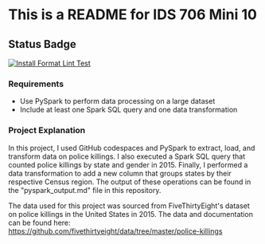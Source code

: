  # This is a README for IDS 706 Mini 10

## Status Badge 
[![Install Format Lint Test](https://github.com/nogibjj/PeterdeGuzman_Mini10/actions/workflows/main.yml/badge.svg)](https://github.com/nogibjj/PeterdeGuzman_Mini10/actions/workflows/main.yml)
### Requirements
-   Use PySpark to perform data processing on a large dataset
-   Include at least one Spark SQL query and one data transformation

### Project Explanation

In this project, I used GitHub codespaces and PySpark to extract, load, and transform data on police killings. I also executed a Spark SQL query that counted police killings by state and gender in 2015. Finally, I performed a data transformation to add a new column that groups states by their respective Census region. The output of these operations can be found in the "pyspark_output.md" file in this repository. 

The data used for this project was sourced from FiveThirtyEight's dataset on police killings in the United States in 2015. The data and documentation can be found here: https://github.com/fivethirtyeight/data/tree/master/police-killings

